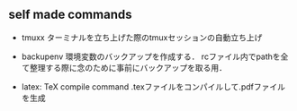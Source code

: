 ## self made commands

- tmuxx
ターミナルを立ち上げた際のtmuxセッションの自動立ち上げ

- backupenv
環境変数のバックアップを作成する．
rcファイル内でpathを全て整理する際に念のために事前にバックアップを取る用．

- latex: TeX compile command
.texファイルをコンパイルして.pdfファイルを生成